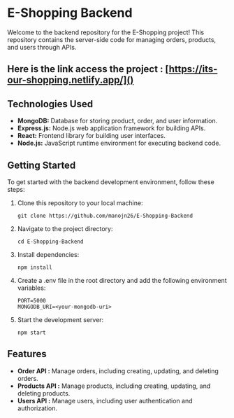 # E-Shopping Backend

Welcome to the backend repository for the E-Shopping project! This repository contains the server-side code for managing orders, products, and users through APIs.

## Here is the link access the project : [https://its-our-shopping.netlify.app/]()

## Technologies Used

- **MongoDB:** Database for storing product, order, and user information.
- **Express.js:** Node.js web application framework for building APIs.
- **React:** Frontend library for building user interfaces.
- **Node.js:** JavaScript runtime environment for executing backend code.

## Getting Started

To get started with the backend development environment, follow these steps:

1. Clone this repository to your local machine:

   ```
   git clone https://github.com/manojn26/E-Shopping-Backend
   ```

2. Navigate to the project directory:

   ```
   cd E-Shopping-Backend
   ```

3. Install dependencies:

   ```
   npm install
   ```

4. Create a .env file in the root directory and add the following environment variables:

   ```
   PORT=5000
   MONGODB_URI=<your-mongodb-uri>
   ```

5. Start the development server:

   ```
   npm start
   ```

## Features

- **Order API :** Manage orders, including creating, updating, and deleting orders.
- **Products API :** Manage products, including creating, updating, and deleting products.
- **Users API :** Manage users, including user authentication and authorization.
